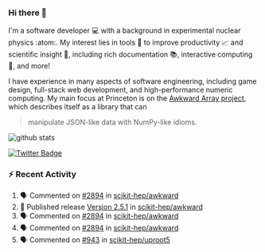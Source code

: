 ### Hi there 👋 

I'm a software developer 💻 with a background in experimental nuclear physics :atom:. My interest lies in tools :wrench: to improve productivity :chart_with_upwards_trend: and scientific insight :telescope:, including rich documentation 📚, interactive computing 🧮, and more! 

I have experience in many aspects of software engineering, including game design, full-stack web development, and high-performance numeric computing. My main focus at Princeton is on the [Awkward Array project](awkward-array.org/), which describes itself as a library that can 
> manipulate JSON-like data with NumPy-like idioms.

![github stats](https://github-readme-stats.vercel.app/api?username=agoose77&show_icons=true&hide_rank=true&hide_title=true&bg_color=30,e76445,904e95&text_color=efe3ec&icon_color=efe3ec)
<!--
**agoose77/agoose77** is a ✨ _special_ ✨ repository because its `README.md` (this file) appears on your GitHub profile.

Here are some ideas to get you started:

- 🔭 I’m currently working on ...
- 🌱 I’m currently learning ...
- 👯 I’m looking to collaborate on ...
- 🤔 I’m looking for help with ...
- 💬 Ask me about ...
- 📫 How to reach me: ...
- 😄 Pronouns: ...
- ⚡ Fun fact: ...
-->

[![Twitter Badge](https://img.shields.io/twitter/follow/agoose77?style=flat-square&logo=Twitter&logoColor=white&color=cornflowerblue)](https://twitter.com/agoose77)

### :zap: Recent Activity

<!--START_SECTION:activity-->
1. 🗣 Commented on [#2894](https://github.com/scikit-hep/awkward/issues/2894#issuecomment-1852851587) in [scikit-hep/awkward](https://github.com/scikit-hep/awkward)
2. 🚀 Published release [Version 2.5.1](https://github.com/scikit-hep/awkward/releases/tag/v2.5.1) in [scikit-hep/awkward](https://github.com/scikit-hep/awkward)
3. 🗣 Commented on [#2894](https://github.com/scikit-hep/awkward/issues/2894#issuecomment-1852839737) in [scikit-hep/awkward](https://github.com/scikit-hep/awkward)
4. 🗣 Commented on [#2894](https://github.com/scikit-hep/awkward/issues/2894#issuecomment-1852738512) in [scikit-hep/awkward](https://github.com/scikit-hep/awkward)
5. 🗣 Commented on [#943](https://github.com/scikit-hep/uproot5/pull/943#issuecomment-1852552374) in [scikit-hep/uproot5](https://github.com/scikit-hep/uproot5)
<!--END_SECTION:activity-->
